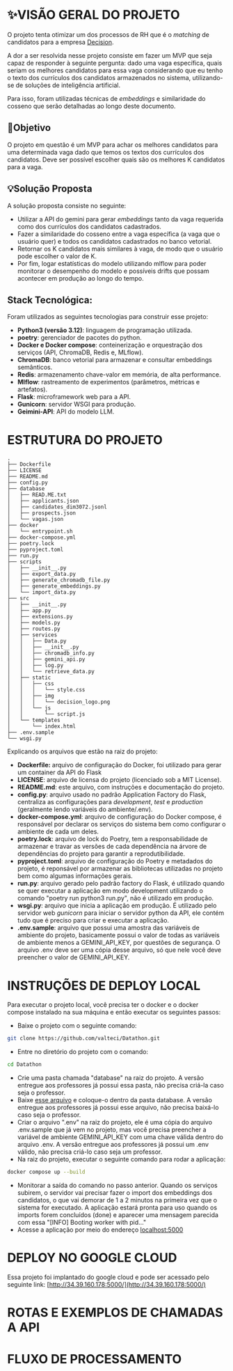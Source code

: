 # ✨VISÃO GERAL DO PROJETO
O projeto tenta otimizar um dos processos de RH que é o *matching* de candidatos para a empresa [Decision](https://webrh.decisionbr.com.br/).

A dor a ser resolvida nesse projeto consiste em fazer um MVP que seja capaz de responder à seguinte pergunta: dado uma vaga específica, quais seriam os melhores candidatos para essa vaga considerando que eu tenho o texto dos currículos dos candidatos armazenados no sistema, utilizando-se de soluções de inteligência artificial.

Para isso, foram utilizadas técnicas de *embeddings* e similaridade do cosseno que serão detalhadas ao longo deste documento.  

## 🎯Objetivo
O projeto em questão é um MVP para achar os melhores candidatos para uma determinada vaga dado que temos os textos dos currículos dos candidatos. Deve ser possível escolher quais são os melhores K candidatos para a vaga. 

## 💡Solução Proposta
A solução proposta consiste no seguinte:
* Utilizar a API do gemini para gerar *embeddings* tanto da vaga requerida como dos currículos dos candidatos cadastrados.
* Fazer a similaridade do cosseno entre a vaga específica (a vaga que o usuário quer) e todos os candidatos cadastrados no banco vetorial.
* Retornar os K candidatos mais similares à vaga, de modo que o usuário pode escolher o valor de K. 
* Por fim, logar estatísticas do modelo utilizando mlflow para poder monitorar o desempenho do modelo e possíveis drifts que possam acontecer em produção ao longo do tempo.

## Stack Tecnológica:
Foram utilizados as seguintes tecnologias para construir esse projeto:
* **Python3 (versão 3.12)**: linguagem de programação utilizada.
* **poetry**: gerenciador de pacotes do python. 
* **Docker e Docker compose**: conteinerização e orquestração dos serviços (API, ChromaDB, Redis e, MLflow).
* **ChromaDB**: banco vetorial para armazenar e consultar embeddings semânticos.
* **Redis**: armazenamento chave-valor em memória, de alta performance.
* **Mlflow**: rastreamento de experimentos (parâmetros, métricas e artefatos).
* **Flask**: microframework web para a API.
* **Gunicorn**: servidor WSGI para produção.
* **Geimini-API**: API do modelo LLM.



# ESTRUTURA DO PROJETO
```
.
├── Dockerfile
├── LICENSE
├── README.md
├── config.py
├── database
│   ├── READ.ME.txt
│   ├── applicants.json
│   ├── candidates_dim3072.jsonl
│   ├── prospects.json
│   └── vagas.json
├── docker
│   └── entrypoint.sh
├── docker-compose.yml
├── poetry.lock
├── pyproject.toml
├── run.py
├── scripts
│   ├── __init__.py
│   ├── export_data.py
│   ├── generate_chromadb_file.py
│   ├── generate_embeddings.py
│   └── import_data.py
├── src
│   ├── __init__.py
│   ├── app.py
│   ├── extensions.py
│   ├── models.py
│   ├── routes.py
│   ├── services
│   │   ├── Data.py
│   │   ├── __init__.py
│   │   ├── chromadb_info.py
│   │   ├── gemini_api.py
│   │   ├── log.py
│   │   └── retrieve_data.py
│   ├── static
│   │   ├── css
│   │   │   └── style.css
│   │   ├── img
│   │   │   └── decision_logo.png
│   │   └── js
│   │       └── script.js
│   └── templates
│       └── index.html
├── .env.sample
└── wsgi.py
```

Explicando os arquivos que estão na raiz do projeto:
* **Dockerfile:** arquivo de configuração do Docker, foi utilizado para gerar um container da API do Flask
* **LICENSE**: arquivo de licensa do projeto (licenciado sob a MIT License).
* **README.md**: este arquivo, com instruções e documentação do projeto.
* **config.py**: arquivo usado no padrão Application Factory do Flask, centraliza as configurações para *development*, *test* e *production* (geralmente lendo variáveis do ambiente/.env).
* **docker-compose.yml**: arquivo de configuração do Docker compose, é responsável por declarar os serviços do sistema bem como configurar o ambiente de cada um deles.
* **poetry.lock**: arquivo de lock do Poetry, tem a responsabilidade de armazenar e travar as versões de cada dependência na árvore de dependências do projeto para garantir a reprodutibilidade.
* **pyproject.toml**: arquivo de configuração do Poetry e metadados do projeto, é reponsável por armazenar as bibliotecas utilizadas no projeto bem como algumas informações gerais.
* **run.py**: arquivo gerado pelo padrão factory do Flask, é utilizado quando se quer executar a aplicação em modo development utilizando o comando "poetry run python3 run.py", não é utilizado em produção.
* **wsgi.py**: arquivo que inicia a aplicação em produção. É utilizado pelo servidor web *gunicorn* para iniciar o servidor python da API, ele contém tudo que é preciso para criar e executar a aplicação.
* **.env.sample**: arquivo que possui uma amostra das variáveis de ambiente do projeto, basicamente possui o valor de todas as variáveis de ambiente menos a GEMINI_API_KEY, por questões de segurança. O arquivo .env deve ser uma cópia desse arquivo, só que nele você deve preencher o valor de GEMINI_API_KEY.

# INSTRUÇÕES DE DEPLOY LOCAL
Para executar o projeto local, você precisa ter o docker e o docker compose instalado na sua máquina e então executar os seguintes passos:
* Baixe o projeto com o seguinte comando:
```bash
git clone https://github.com/valteci/Datathon.git
```
* Entre no diretório do projeto com o comando:
```bash
cd Datathon
```
* Crie uma pasta chamada "database" na raiz do projeto. A versão entregue aos professores já possui essa pasta, não precisa criá-la caso seja o professor.
* Baixe [esse arquivo](https://drive.google.com/file/d/16TV4tOEU45j0Uq457uU2JIp8vEx9lHuv/view?usp=sharing) e coloque-o dentro da pasta database. A versão entregue aos professores já possui esse arquivo, não precisa baixá-lo caso seja o professor.
* Criar o arquivo ".env" na raiz do projeto, ele é uma cópia do arquivo .env.sample que já vem no projeto, mas você precisa preencher a variável de ambiente GEMINI_API_KEY com uma chave válida dentro do arquivo .env. A versão entregue aos professores já possui um .env válido, não precisa criá-lo caso seja um professor.
* Na raiz do projeto, executar o seguinte comando para rodar a aplicação:
```bash
docker compose up --build
```
* Monitorar a saída do comando no passo anterior. Quando os serviços subirem, o servidor vai precisar fazer o import dos embeddings dos candidatos, o que vai demorar de 1 a 2 minutos na primeira vez que o sistema for executado. A aplicação estará pronta para uso quando os imports forem concluídos (done) e aparecer uma mensagem parecida com essa "[INFO] Booting worker with pid..."
* Acesse a aplicação por meio do endereço [localhost:5000](http://localhost:5000)


# DEPLOY NO GOOGLE CLOUD
Essa projeto foi implantado do google cloud e pode ser acessado pelo seguinte link: [http://34.39.160.178:5000/](http://34.39.160.178:5000/)


# ROTAS E EXEMPLOS DE CHAMADAS A API

# FLUXO DE PROCESSAMENTO

